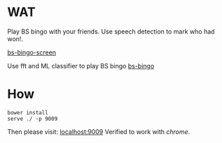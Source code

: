 # WAT

Play BS bingo with your friends.
Use speech detection to mark who had won!. 


[bs-bingo-screen](https://raw.githubusercontent.com/syzer/speech-recognition/master/docs/bingo-row-completed.png)


Use fft and ML classifier to play BS bingo
[bs-bingo](https://www.mongodb.com/post/40096038528/dilbert-takes-on-big-data-buzzword-bingo)




# How

```
bower install
serve ./ -p 9009
```

Then please visit: [localhost:9009](localhost:9009)
Verified to work with *chrome*.
